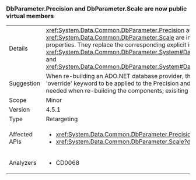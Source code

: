 ### DbParameter.Precision and DbParameter.Scale are now public virtual members

|   |   |
|---|---|
|Details|<xref:System.Data.Common.DbParameter.Precision> and <xref:System.Data.Common.DbParameter.Scale> are implemented as public virtual properties. They replace the corresponding explicit interface implementations, <xref:System.Data.Common.DbParameter.System#Data#IDbDataParameter#Precision> and <xref:System.Data.Common.DbParameter.System#Data#IDbDataParameter#Scale>.|
|Suggestion|When re-building an ADO.NET database provider, these differences will require the &#39;override&#39; keyword to be applied to the Precision and Scale properties. This is only needed when re-building the components; exisiting binaries will continue to work.|
|Scope|Minor|
|Version|4.5.1|
|Type|Retargeting|
|Affected APIs|<ul><li><xref:System.Data.Common.DbParameter.Precision?displayProperty=fullName></li><li><xref:System.Data.Common.DbParameter.Scale?displayProperty=fullName></li></ul>|
|Analyzers|<ul><li>CD0068</li></ul>|
